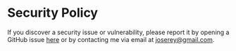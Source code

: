 # Security Policy

If you discover a security issue or vulnerability, please report it by opening a GitHub issue [here](https://github.com/Joserey21/vcard-personal-portfolio/issues) or by contacting me via email at joserey@gmail.com.
